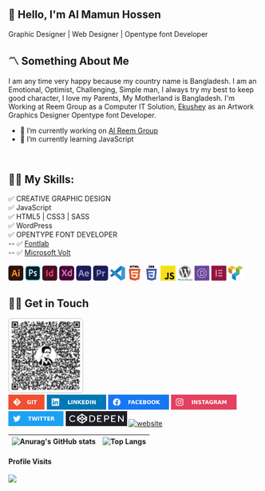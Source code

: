 ## 👋 Hello, I'm Al Mamun Hossen

Graphic Designer | Web Designer | Opentype font Developer

## 〽️ Something About Me

I am any time very happy because my country name is Bangladesh. I am an Emotional, Optimist, Challenging, Simple man, I always try my best to keep good character, I love my Parents, My Motherland is Bangladesh. I'm Working at Reem Group as a Computer IT Solution, [Ekushey](http://www.ekushey.org/) as an Artwork Graphics Designer Opentype font Developer.

- 💼 I’m currently working on [Al Reem Group](https://reemgroup.co/)
- 📗 I’m currently learning JavaScript

<br/>

## 👨‍💻 My Skills:

✅ CREATIVE GRAPHIC DESIGN </br>
✅ JavaScript </br>
✅ HTML5 | CSS3 | SASS <br/>
✅ WordPress </br>
✅ OPENTYPE FONT DEVELOPER </br>
-- ✅ [Fontlab](https://www.youtube.com/watch?v=IPbyZFEeCb8&list=PLN5OEA26QEnWUlZW-Qlu8YLtjiGDlKCOx)</br>
-- ✅ [Microsoft Volt](https://www.youtube.com/watch?v=7fXmEeGMulY&list=PLN5OEA26QEnXQVnUt-iWo2X01cZSAO-io)<br/>
<br/>
<img src='./images/Others/illustrator.svg' alt='Illustrator' height='30'>
<img src='./images/Others/photoshop.svg' alt='photoshop' height='30'>
<img src='./images/Others/indesign.svg' alt='indesign' height='30'>
<img src='./images/Others/adobeXd.svg' alt='adobeXd' height='30'>
<img src='./images/Others/afterEffects.svg' alt='Github' height='30'>
<img src='./images/Others/premiere.svg' alt='premiere' height='30'>
<img src='./images/Others/vsCode.svg' alt='VS sCode' height='30'>
<img src='./images/Others/html.svg' alt='HTML' height='30'>
<img src='./images/Others/css.svg' alt='CSS' height='30'>
<img src='./images/Others/javaScript.svg' alt='JavaScript' height='30'>
<img src='./images/Others/wordPress.svg' alt='WordPress' height='30'>
<img src='./images/Others/diviBilder.svg' alt='DIVI Bilder' height='30'>
<img src='./images/Others/elementor.svg' alt='Elementor' height='30'>
<img src='./images/Others/visualComposer.svg' alt='Visual Composer' height='30'>
<br/>

## 🤙🏼 Get in Touch

[<img src='./images/Others/contactUs.svg' alt='Github' height='150'>](https://www.almamunhossen.com/contact-us)
<br/>
[<img src='./images/git.svg' alt='Github' height='30'>](https://github.com/almamunhossen)
[<img src='./images/linkedin.svg' alt='Linkedin' height='30'>](https://www.linkedin.com/in/almamunhossen/)
[<img src='./images/Facebook.svg' alt='facebook' height='30'>](https://www.facebook.com/almamunhossen.bd)
[<img src='./images/Instagram.svg' alt='instagram' height='30'>](https://www.instagram.com/almamunhossen/)
[<img src='./images/twitter.svg' alt='twitter' height='30'>](https://twitter.com/almamunhossen)
[<img src='./images/codepen.svg' alt='codepen' height='30'>](https://codepen.io/almamunhossen)
[<img src='https://3.bp.blogspot.com/-hmlOwFvD6kM/XETPeicKQ5I/AAAAAAAALhE/8YPPiZFLsagBP8cqK1cMi5ff9zNUenhJQCK4BGAYYCw/s1600/Logo-2.png' alt='website' height='30'>](https://www.almamunhossen.com/)

<!-- Git Pro Icon -->

| ![Anurag's GitHub stats](https://github-readme-stats.vercel.app/api?username=almamunhossen&show_icons=true&theme=radical) | ![Top Langs](https://github-readme-stats.vercel.app/api/top-langs/?username=almamunhossen) |
| ------------------------------------------------------------------------------------------------------------------------- | ------------------------------------------------------------------------------------------------------------------------------------------------ |

#### Profile Visits

![](https://api.visitorbadge.io/api/VisitorHit?user=almamunhossen&repo=github-visitors-badge&countColor=%237B1E7A)
